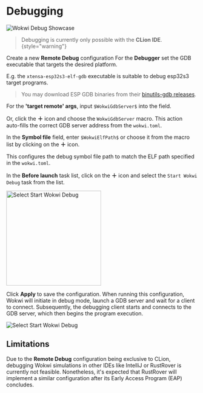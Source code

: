 # Debugging

![Wokwi Debug Showcase](sim_dbg.png)

> Debugging is currently only possible with the **CLion IDE**.
> {style="warning"}

<procedure title="Create Wokwi Debug Configuration">
<step>
Create a new <b>Remote Debug</b> configuration
</step>
<step>
For the <b>Debugger</b> set the GDB executable that targets the desired platform.

E.g. the `xtensa-esp32s3-elf-gdb` executable is suitable to debug esp32s3 target
programs.

> You may download ESP GDB binaries from
> their [binutils-gdb releases](https://github.com/espressif/binutils-gdb/releases/tag/esp-gdb-v12.1_20231023).
</step>

<step>

For the **'target remote' args**, input `$WokwiGdbServer$` into the field.

Or, click the **＋** icon and choose the `WokwiGdbServer` macro. This action auto-fills the correct GDB server address from the `wokwi.toml`.
</step>

<step>

In the **Symbol file** field, enter `$WokwiElfPath$` or choose it from the macro list by clicking on the **＋** icon.

This configures the debug symbol file path to match the ELF path specified in the
`wokwi.toml`.
</step>

<step>

In the **Before launch** task list, click on the **＋** icon and select the `Start Wokwi Debug` task from the list.

<img src="select_start_debug_task.png" alt="Select Start Wokwi Debug" width="250"/>

</step>

<step>

Click **Apply** to save the configuration. When running this configuration, Wokwi will initiate in debug mode, 
launch a GDB server and wait for a client to connect. 
Subsequently, the debugging client starts and connects to the GDB server, which then begins the program execution.

<img src="wokwi_debug_config.png" alt="Select Start Wokwi Debug" />

</step>

</procedure>

## Limitations

Due to the **Remote Debug** configuration being exclusive to CLion, 
debugging Wokwi simulations in other IDEs like IntelliJ or RustRover is currently not feasible. 
Nonetheless, it's expected that RustRover will implement a similar configuration after its 
Early Access Program (EAP) concludes.